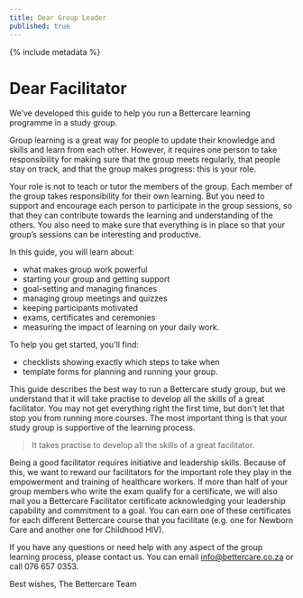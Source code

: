 ```yaml
---
title: Dear Group Leader
published: true
---
```


{% include metadata %}

# Dear Facilitator

We’ve developed this guide to help you run a Bettercare learning programme in a study group.

Group learning is a great way for people to update their knowledge and skills and learn from each other. However, it requires one person to take responsibility for making sure that the group meets regularly, that people stay on track, and that the group makes progress: this is your role.

Your role is not to teach or tutor the members of the group. Each member of the group takes responsibility for their own learning. But you need to support and encourage each person to participate in the group sessions, so that they can contribute towards the learning and understanding of the others. You also need to make sure that everything is in place so that your group’s sessions can be interesting and productive. 

In this guide, you will learn about: 

* what makes group work powerful
* starting your group and getting support
* goal-setting and managing finances
* managing group meetings and quizzes
* keeping participants motivated
* exams, certificates and ceremonies
* measuring the impact of learning on your daily work.

To help you get started, you'll find:

* checklists showing exactly which steps to take when
* template forms for planning and running your group.

This guide describes the best way to run a Bettercare study group, but we understand that it will take practise to develop all the skills of a great facilitator. You may not get everything right the first time, but don't let that stop you from running more courses. The most important thing is that your study group is supportive of the learning process.

> It takes practise to develop all the skills of a great facilitator.

Being a good facilitator requires initiative and leadership skills. Because of this, we want to reward our facilitators for the important role they play in the empowerment and training of healthcare workers. If more than half of your group members who write the exam qualify for a certificate, we will also mail you a Bettercare Facilitator certificate acknowledging your leadership capability and commitment to a goal. You can earn one of these certificates for each different Bettercare course that you facilitate (e.g. one for Newborn Care and another one for Childhood HIV).

If you have any questions or need help with any aspect of the group learning process, please contact us. You can email <info@bettercare.co.za> or call 076 657 0353.

Best wishes,
The Bettercare Team
